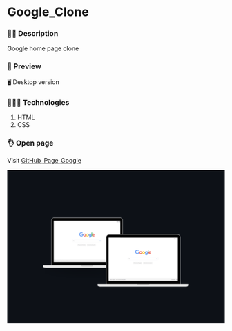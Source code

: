 # Google_Clone

### ✍🏻 Description

Google home page clone

### 🎨 Preview

🖥 Desktop version

### 👩🏻‍💻 Technologies

1. HTML
2. CSS

### 👌 Open page

Visit [GitHub_Page_Google](https://cristhiancm.github.io/Google_Clone/)

![Image text](https://github.com/CristhianCM/Google_Clone/blob/main/assets/img/Google_Finish.png)
